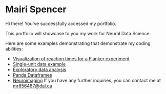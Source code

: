 # Mairi Spencer

Hi there! You've successfully accessed my portfolio.

This portfolio will showcase to you my work for Neural Data Science

Here are some examples demonstrating that demonstrate my coding abilities: 
- [Visualization of reaction times for a Flanker experiment](Visualization.md)
- [Single-unit data example](Raster_Plot_Single-Unit_Data.md) 
- [Exploratory data analysis](T-test.md)
- [Panda Dataframes](Pandas_df.md)
- [Neuroimaging](neuroimaging)
If you have any further inquiries, you can contact me at 
[mr856487@dal.ca](mailto:mr856487@dal.ca)
